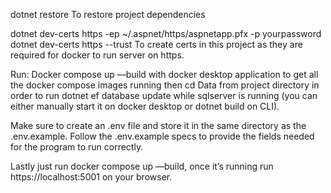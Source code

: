 dotnet restore
 To restore project dependencies

dotnet dev-certs https -ep ~/.aspnet/https/aspnetapp.pfx -p yourpassword
dotnet dev-certs https --trust
 To create certs in this project as they are required for docker to run server on https.

Run: Docker compose up —build with docker desktop application to get all the docker compose images running then cd Data from project directory in order to run dotnet ef database update while sqlserver is running (you can either manually start it on docker desktop or dotnet build on CLI).

Make sure to create an .env file and store it in the same directory as the .env.example. Follow the .env.example specs to provide the fields needed for the program to run correctly. 

Lastly just run docker compose up —build, once it’s running run https://localhost:5001 on your browser.
